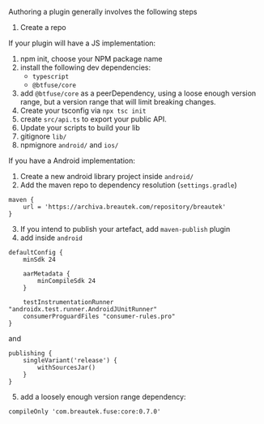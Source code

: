 
Authoring a plugin generally involves the following steps

1. Create a repo

If your plugin will have a JS implementation:
1. npm init, choose your NPM package name
2. install the following dev dependencies:
    - `typescript`
    - `@btfuse/core`
3. add `@btfuse/core` as a peerDependency, using a loose enough version range, but a version range that will limit breaking changes.
4. Create your tsconfig via `npx tsc init`
5. create `src/api.ts` to export your public API.
6. Update your scripts to build your lib
7. gitignore `lib/`
8. npmignore `android/` and `ios/`

If you have a Android implementation:
1. Create a new android library project inside `android/`
2. Add the maven repo to dependency resolution (`settings.gradle`)

```
maven {
    url = 'https://archiva.breautek.com/repository/breautek'
}
```

3. If you intend to publish your artefact, add `maven-publish` plugin
4. add inside `android`

```
defaultConfig {
    minSdk 24

    aarMetadata {
        minCompileSdk 24
    }

    testInstrumentationRunner "androidx.test.runner.AndroidJUnitRunner"
    consumerProguardFiles "consumer-rules.pro"
}
```

and

```
publishing {
    singleVariant('release') {
        withSourcesJar()
    }
}
```

5. add a loosely enough version range dependency:

`compileOnly 'com.breautek.fuse:core:0.7.0'`

